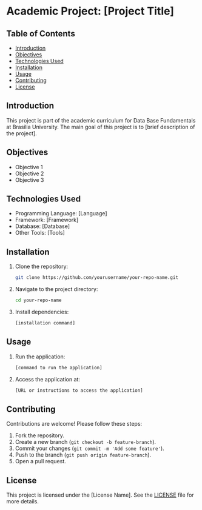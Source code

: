 # Academic Project: [Project Title]

## Table of Contents
- [Introduction](#introduction)
- [Objectives](#objectives)
- [Technologies Used](#technologies-used)
- [Installation](#installation)
- [Usage](#usage)
- [Contributing](#contributing)
- [License](#license)

## Introduction
This project is part of the academic curriculum for Data Base Fundamentals at Brasilia University. The main goal of this project is to [brief description of the project].

## Objectives
- Objective 1
- Objective 2
- Objective 3

## Technologies Used
- Programming Language: [Language]
- Framework: [Framework]
- Database: [Database]
- Other Tools: [Tools]

## Installation
1. Clone the repository:
    ```sh
    git clone https://github.com/yourusername/your-repo-name.git
    ```
2. Navigate to the project directory:
    ```sh
    cd your-repo-name
    ```
3. Install dependencies:
    ```sh
    [installation command]
    ```

## Usage
1. Run the application:
    ```sh
    [command to run the application]
    ```
2. Access the application at:
    ```sh
    [URL or instructions to access the application]
    ```

## Contributing
Contributions are welcome! Please follow these steps:
1. Fork the repository.
2. Create a new branch (`git checkout -b feature-branch`).
3. Commit your changes (`git commit -m 'Add some feature'`).
4. Push to the branch (`git push origin feature-branch`).
5. Open a pull request.

## License
This project is licensed under the [License Name]. See the [LICENSE](LICENSE) file for more details.